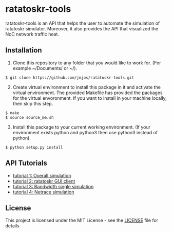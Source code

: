 # ratatoskr-tools
ratatoskr-tools is an API that helps the user to automate the simulation of ratatoskr simulator. Moreover, it also provides the API that visualized the NoC network traffic heat.

## Installation
1. Clone this repository to any folder that you would like to work for. (For example ~/Documents/ or ~/).
```console
$ git clone https://github.com/jmjos/ratatoskr-tools.git
```

2. Create virtual environment to install this package in it and activate the virtual environment. The provided Makefile has provided the packages for the virtual envoronment. If you want to install in your machine locally, then skip this step.
```console
$ make
$ source source_me.sh
```

3. Install this package to your current working environment. (If your environment exists python and python3 then use python3 instead of python).
```console
$ python setup.py install
```

## API Tutorials
- [tutorial 1: Overall simulation](./tutorials/tutorial1.md)
- [tutorial 2: ratatoskr GUI client](./tutorials/tutorial2.md)
- [tutorial 3: Bandwidth single simulation](./tutorials/tutorial3.md)
- [tutorial 4: Netrace simulation](./tutorials/tutorial4.md)

## License
This project is licensed under the MIT License - see the [LICENSE](./LICENSE) file for details